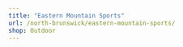 ```yaml
---
title: "Eastern Mountain Sports"
url: /north-brunswick/eastern-mountain-sports/
shop: Outdoor
---
```

